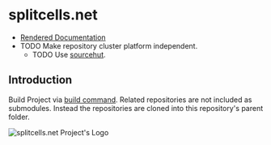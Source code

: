 # splitcells.net

* [Rendered Documentation](http://splitcells.net/net/splitcells/index.html)
* TODO Make repository cluster platform independent.
   * TODO Use [sourcehut](https://sourcehut.org/).

## Introduction

Build Project via [build command](./bin/build).
Related repositories are not included as submodules.
Instead the repositories are cloned into this repository's parent folder.

![splitcells.net Project's Logo](http://splitcells.net/net/splitcells/martins/avots/website/images/license.standard/starting-to-learn-how-to-draw-a-face.jpg)

